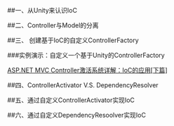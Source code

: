 ﻿##一、从Unity来认识IoC


##二、Controller与Model的分离

##三、 创建基于IoC的自定义ControllerFactory

###实例演示：自定义一个基于Unity的ControllerFactory

[ASP.NET MVC Controller激活系统详解：IoC的应用[下篇] ](http://www.cnblogs.com/artech/archive/2012/04/01/controller-activation-032.html)

##四、ControllerActivator V.S. DependencyResolver


##五、通过自定义ControllerActivator实现IoC

##六、通过自定义DependencyResoolver实现IoC



